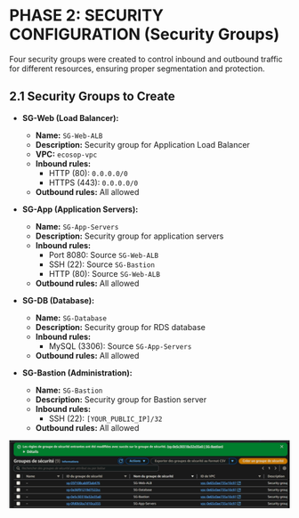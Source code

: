 # PHASE 2: SECURITY CONFIGURATION (Security Groups)

Four security groups were created to control inbound and outbound traffic for different resources, ensuring proper segmentation and protection.

## 2.1 Security Groups to Create

* **SG-Web (Load Balancer):**
    * **Name:** `SG-Web-ALB`
    * **Description:** Security group for Application Load Balancer
    * **VPC:** `ecosop-vpc`
    * **Inbound rules:**
        * HTTP (80): `0.0.0.0/0`
        * HTTPS (443): `0.0.0.0/0`
    * **Outbound rules:** All allowed

* **SG-App (Application Servers):**
    * **Name:** `SG-App-Servers`
    * **Description:** Security group for application servers
    * **Inbound rules:**
        * Port 8080: Source `SG-Web-ALB`
        * SSH (22): Source `SG-Bastion`
        * HTTP (80): Source `SG-Web-ALB`
    * **Outbound rules:** All allowed

* **SG-DB (Database):**
    * **Name:** `SG-Database`
    * **Description:** Security group for RDS database
    * **Inbound rules:**
        * MySQL (3306): Source `SG-App-Servers`
    * **Outbound rules:** All allowed

* **SG-Bastion (Administration):**
    * **Name:** `SG-Bastion`
    * **Description:** Security group for Bastion server
    * **Inbound rules:**
        * SSH (22): `[YOUR_PUBLIC_IP]/32`
    * **Outbound rules:** All allowed

![Security Groups Configuration](../images/sg-config.png)
